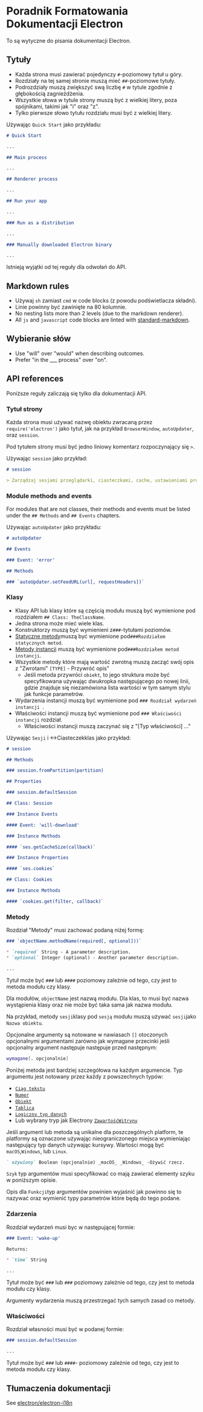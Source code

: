 # Poradnik Formatowania Dokumentacji Electron

To są wytyczne do pisania dokumentacji Electron.

## Tytuły

* Każda strona musi zawierać pojedynczy `#`-poziomowy tytuł u góry.
* Rozdziały na tej samej stronie muszą mieć `##`-poziomowe tytuły.
* Podrozdziały muszą zwiększyć swą liczbę `#` w tytule zgodnie z głębokością zagnieżdżenia.
* Wszystkie słowa w tytule strony muszą być z wielkiej litery, poza spójnikami, takimi jak "i" oraz "z".
* Tylko pierwsze słowo tytułu rozdziału musi być z wielkiej litery.

Używając `Quick Start` jako przykładu:

```markdown
# Quick Start

...

## Main process

...

## Renderer process

...

## Run your app

...

### Run as a distribution

...

### Manually downloaded Electron binary

...
```

Istnieją wyjątki od tej reguły dla odwołań do API.

## Markdown rules

* Używaj `sh` zamiast `cmd` w code blocks (z powodu podświetlacza składni).
* Linie powinny być zawinięte na 80 kolumnie.
* No nesting lists more than 2 levels (due to the markdown renderer).
* All `js` and `javascript` code blocks are linted with [standard-markdown](http://npm.im/standard-markdown).

## Wybieranie słów

* Use "will" over "would" when describing outcomes.
* Prefer "in the ___ process" over "on".

## API references

Poniższe reguły zaliczają się tylko dla dokumentacji API.

### Tytuł strony

Każda strona musi używać nazwę obiektu zwracaną przez `require('electron')` jako tytuł, jak na przykład `BrowserWindow`, `autoUpdater`, oraz `session`.

Pod tytułem strony musi być jedno liniowy komentarz rozpoczynający się `>`.

Używając `session` jako przykład:

```markdown
# session

> Zarządzaj sesjami przeglądarki, ciasteczkami, cache, ustawieniami proxy, itd.
```

### Module methods and events

For modules that are not classes, their methods and events must be listed under the `## Methods` and `## Events` chapters.

Używając `autoUpdater` jako przykładu:

```markdown
# autoUpdater

## Events

### Event: 'error'

## Methods

### `autoUpdater.setFeedURL(url[, requestHeaders])`
```

### Klasy

* Klasy API lub klasy które są częścią modułu muszą być wymienione pod rozdziałem `## Class: TheClassName`.
* Jedna strona może mieć wiele klas.
* Konstruktorzy muszą być wymienieni z`###`-tytułami poziomów.
* [Statyczne metody](https://developer.mozilla.org/en-US/docs/Web/JavaScript/Reference/Classes/static)muszą być wymienione pod`###Rozdziałem statycznych metod`.
* [Metody instancji](https://developer.mozilla.org/en-US/docs/Web/JavaScript/Reference/Classes#Prototype_methods) muszą być wymienione pod`###Rozdziałem metod instancji`.
* Wszystkie metody które mają wartość zwrotną muszą zacząć swój opis z "Zwrotami" `[TYPE]` - Przywróć opis" 
  * Jeśli metoda przywróci `obiekt`, to jego struktura może być specyfikowana używając dwukropka następującego po nowej linii, gdzie znajduje się niezamówiona lista wartości w tym samym stylu jak funkcje parametrów.
* Wydarzenia instancji muszą być wymienione pod `### Rozdział wydarzeń instancji `.
* Właściwości instancji muszą być wymienione pod `### Właściwości instancji` rozdział. 
  * Właściwości instancji muszą zaczynać się z "[Typ właściwości] ..."

Używając `Sesji` i <->Ciasteczek</code>klas jako przykład:

```markdown
# session

## Methods

### session.fromPartition(partition)

## Properties

### session.defaultSession

## Class: Session

### Instance Events

#### Event: 'will-download'

### Instance Methods

#### `ses.getCacheSize(callback)`

### Instance Properties

#### `ses.cookies`

## Class: Cookies

### Instance Methods

#### `cookies.get(filter, callback)`
```

### Metody

Rozdział "Metody" musi zachować podaną niżej formę:

```markdown
### `objectName.methodName(required[, optional]))`

* `required` String - A parameter description.
* `optional` Integer (optional) - Another parameter description.

...
```

Tytuł może być `###` lub `####` poziomowy zależnie od tego, czy jest to metoda modułu czy klasy.

Dla modułów, `objectName` jest nazwą modułu. Dla klas, to musi być nazwa wystąpienia klasy oraz nie może być taka sama jak nazwa modułu.

Na przykład, metody `sesji`klasy pod `sesją` modułu muszą używać `sesji`jako `Nazwa obiektu`.

Opcjonalne argumenty są notowane w nawiasach `[]` otoczonych opcjonalnymi argumentami zarówno jak wymagane przecinki jeśli opcjonalny argument następuje następuje przed następnym:

```sh
wymagane[. opcjonalnie]
```

Poniżej metoda jest bardziej szczegółowa na każdym argumencie. Typ argumentu jest notowany przez każdy z powszechnych typów:

* [`Ciąg tekstu`](https://developer.mozilla.org/en-US/docs/Web/JavaScript/Reference/Global_Objects/String)
* [`Numer`](https://developer.mozilla.org/en-US/docs/Web/JavaScript/Reference/Global_Objects/Number)
* [`Obiekt`](https://developer.mozilla.org/en-US/docs/Web/JavaScript/Reference/Global_Objects/Object)
* [`Tablica`](https://developer.mozilla.org/en-US/docs/Web/JavaScript/Reference/Global_Objects/Array)
* [`Logiczny typ danych`](https://developer.mozilla.org/en-US/docs/Web/JavaScript/Reference/Global_Objects/Boolean)
* Lub wybrany tryp jak Electrony [`ZawartośćWitryny`](api/web-contents.md)

Jeśli argument lub metoda są unikalne dla poszczególnych platform, te platformy są oznaczone używając nieograniczonego miejsca wymieniając następujący typ danych używając kursywy. Wartości mogą być `macOS`,`Windows`, lub `Linux`.

```markdown
` ożywiony` Boolean (opcjonalnie) _macOS_ _Windows_ -Ożywić rzecz.
```

`Szyk` typ argumentów musi specyfikować co mają zawierać elementy szyku w poniższym opisie.

Opis dla `Funkcji`typ argumentów powinien wyjaśnić jak powinno się to nazywać oraz wymienić typy parametrów które będą do tego podane.

### Zdarzenia

Rozdział wydarzeń musi byc w następującej formie:

```markdown
### Event: 'wake-up'

Returns:

* `time` String

...
```

Tytuł może być `###` lub `###` poziomowy zależnie od tego, czy jest to metoda modułu czy klasy.

Argumenty wydarzenia muszą przestrzegać tych samych zasad co metody.

### Właściwości

Rozdział własności musi być w podanej formie:

```markdown
### session.defaultSession

...
```

Tytuł może być `###` lub `####`- poziomowy zależnie od tego, czy jest to metoda modułu czy klasy.

## Tłumaczenia dokumentacji

See [electron/electron-i18n](https://github.com/electron/electron-i18n#readme)